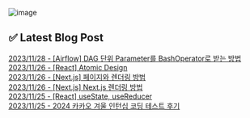 ![image](https://user-images.githubusercontent.com/76645095/162124599-f9d701d6-e523-49c4-a6ce-193dc38f1026.png)

## ✅ Latest Blog Post

[2023/11/28 - [Airflow] DAG 단위 Parameter를 BashOperator로 받는 방법](http://blog.naver.com/ds4ouj/223277463935) <br/>
[2023/11/26 - [React] Atomic Design](http://blog.naver.com/ds4ouj/223275392995) <br/>
[2023/11/26 - [Next.js] 페이지와 렌더링 방법](http://blog.naver.com/ds4ouj/223275349469) <br/>
[2023/11/26 - [Next.js] Next.js 렌더링 방법](http://blog.naver.com/ds4ouj/223275260356) <br/>
[2023/11/25 - [React] useState, useReducer](http://blog.naver.com/ds4ouj/223274697164) <br/>
[2023/11/25 - 2024 카카오 겨울 인턴십 코딩 테스트 후기](http://blog.naver.com/ds4ouj/223274605742) <br/>
